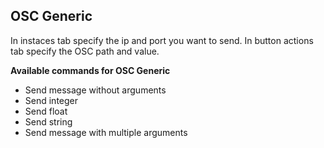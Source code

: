 ## OSC Generic
In instaces tab specify the ip and port you want to send. In button actions tab specify the OSC path and value.

**Available commands for OSC Generic**

* Send message without arguments
* Send integer
* Send float
* Send string
* Send message with multiple arguments
